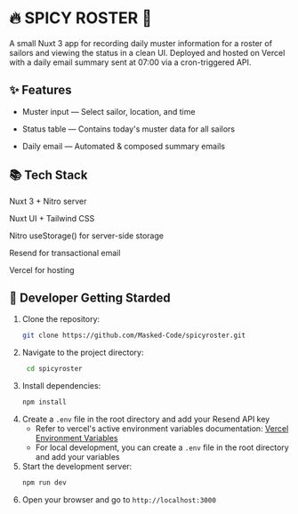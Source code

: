 # 🔥 SPICY ROSTER 📃

A small Nuxt 3 app for recording daily muster information for a roster of sailors and viewing the status in a clean UI. Deployed and hosted on Vercel with a daily email summary sent at 07:00 via a cron-triggered API.

## ✨ Features
- Muster input — Select sailor, location, and time

- Status table — Contains today's muster data for all sailors

- Daily email — Automated & composed summary emails

## 📚 Tech Stack
Nuxt 3 + Nitro server

Nuxt UI + Tailwind CSS

Nitro useStorage() for server-side storage

Resend for transactional email

Vercel for hosting

## 🚀 Developer Getting Starded
1. Clone the repository:
   ```bash
   git clone https://github.com/Masked-Code/spicyroster.git
   ```
2. Navigate to the project directory:
   ```bash
    cd spicyroster
    ```
3. Install dependencies:
    ```bash
    npm install
    ```
4. Create a `.env` file in the root directory and add your Resend API key
    - Refer to vercel's active environment variables documentation: [Vercel Environment Variables](https://vercel.com/docs/concepts/projects/environment-variables)
    - For local development, you can create a `.env` file in the root directory and add your variables
5. Start the development server:
    ```bash
    npm run dev
    ```
6. Open your browser and go to `http://localhost:3000`
